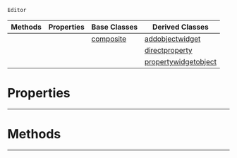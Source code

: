  `Editor`

|Methods|Properties|Base Classes|Derived Classes|
|---|---|---|---|
| | |[composite](https://github.com/PlasmaEngine/PlasmaDocs/tree/master/docs/C%2B%2B/code_reference/class_reference/composite.markdown)|[addobjectwidget](https://github.com/PlasmaEngine/PlasmaDocs/tree/master/docs/C%2B%2B/code_reference/class_reference/addobjectwidget.markdown)|
| | | |[directproperty](https://github.com/PlasmaEngine/PlasmaDocs/tree/master/docs/C%2B%2B/code_reference/class_reference/directproperty.markdown)|
| | | |[propertywidgetobject](https://github.com/PlasmaEngine/PlasmaDocs/tree/master/docs/C%2B%2B/code_reference/class_reference/propertywidgetobject.markdown)|


 #  Properties


---  
 #  Methods


---  
 

 